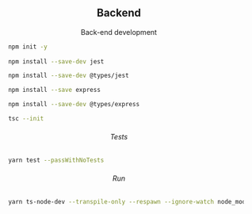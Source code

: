 <h2 align="center">Backend</h2>

<p align="center">Back-end development</p>

```bash
    npm init -y
    
    npm install --save-dev jest

    npm install --save-dev @types/jest

    npm install --save express

    npm install --save-dev @types/express
```

```bash
    tsc --init
```

<h6 align="center">Tests</h6>

```bash
    yarn test --passWithNoTests
```

<h6 align="center">Run</h6>

```bash
    yarn ts-node-dev --transpile-only --respawn --ignore-watch node_modules src/server.ts
```